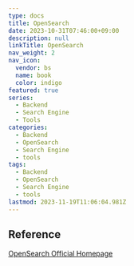 ```yaml
---
type: docs
title: OpenSearch
date: 2023-10-31T07:46:00+09:00
description: null
linkTitle: OpenSearch
nav_weight: 2
nav_icon:
  vendor: bs
  name: book
  color: indigo
featured: true
series:
  - Backend
  - Search Engine
  - Tools
categories:
  - Backend
  - OpenSearch
  - Search Engine
  - tools
tags:
  - Backend
  - OpenSearch
  - Search Engine
  - tools
lastmod: 2023-11-19T11:06:04.981Z
---
```


## Reference

[OpenSearch Official Homepage](https://opensearch.org/)
